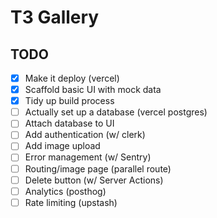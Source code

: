 # T3 Gallery

## TODO

 - [x] Make it deploy (vercel)
 - [x] Scaffold basic UI with mock data
 - [x] Tidy up build process
 - [ ] Actually set up a database (vercel postgres)
 - [ ] Attach database to UI
 - [ ] Add authentication (w/ clerk)
 - [ ] Add image upload
 - [ ] Error management (w/ Sentry)
 - [ ] Routing/image page (parallel route)
 - [ ] Delete button (w/ Server Actions)
 - [ ] Analytics (posthog)
 - [ ] Rate limiting (upstash)
